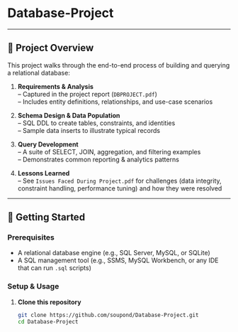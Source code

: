 # Database-Project

---

## 📝 Project Overview

This project walks through the end-to-end process of building and querying a relational database:

1. **Requirements & Analysis**  
   – Captured in the project report (`DBPROJECT.pdf`)  
   – Includes entity definitions, relationships, and use-case scenarios  

2. **Schema Design & Data Population**  
   – SQL DDL to create tables, constraints, and identities  
   – Sample data inserts to illustrate typical records  

3. **Query Development**  
   – A suite of SELECT, JOIN, aggregation, and filtering examples  
   – Demonstrates common reporting & analytics patterns  

4. **Lessons Learned**  
   – See `Issues Faced During Project.pdf` for challenges (data integrity, constraint handling, performance tuning) and how they were resolved

---

## 🚀 Getting Started

### Prerequisites

- A relational database engine (e.g., SQL Server, MySQL, or SQLite)
- A SQL management tool (e.g., SSMS, MySQL Workbench, or any IDE that can run `.sql` scripts)

### Setup & Usage

1. **Clone this repository**  
   ```bash
   git clone https://github.com/soupond/Database-Project.git
   cd Database-Project
